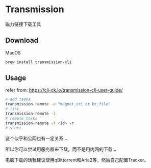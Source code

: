 # Transmission

磁力链接下载工具

## Download

MacOS

```sh
brew install transmission-cli
```

## Usage

refer from: https://cli-ck.io/transmission-cli-user-guide/

```sh
# add tasks
transmission-remote -a "magnet_uri or bt_file"
# list
transmission-remote -l
# remote tasks
transmission-remote -t <id> -r
# start
```

这个似乎和公网也有一定关系...

所以你可以尝试用服务器来下载，而不是用内网的下载...



电脑下载的话我建议使用qBittorrent和Aria2等，然后自己配置Tracker。